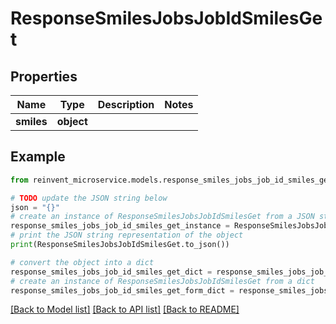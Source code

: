 # ResponseSmilesJobsJobIdSmilesGet


## Properties

Name | Type | Description | Notes
------------ | ------------- | ------------- | -------------
**smiles** | **object** |  | 

## Example

```python
from reinvent_microservice.models.response_smiles_jobs_job_id_smiles_get import ResponseSmilesJobsJobIdSmilesGet

# TODO update the JSON string below
json = "{}"
# create an instance of ResponseSmilesJobsJobIdSmilesGet from a JSON string
response_smiles_jobs_job_id_smiles_get_instance = ResponseSmilesJobsJobIdSmilesGet.from_json(json)
# print the JSON string representation of the object
print(ResponseSmilesJobsJobIdSmilesGet.to_json())

# convert the object into a dict
response_smiles_jobs_job_id_smiles_get_dict = response_smiles_jobs_job_id_smiles_get_instance.to_dict()
# create an instance of ResponseSmilesJobsJobIdSmilesGet from a dict
response_smiles_jobs_job_id_smiles_get_form_dict = response_smiles_jobs_job_id_smiles_get.from_dict(response_smiles_jobs_job_id_smiles_get_dict)
```
[[Back to Model list]](../README.md#documentation-for-models) [[Back to API list]](../README.md#documentation-for-api-endpoints) [[Back to README]](../README.md)


